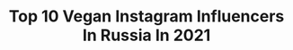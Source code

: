 ---
title: Top 10 Vegan Instagram Influencers In Russia In 2021
description: >-
  Find top vegan Instagram influencers in Russia in 2021. Most popular hashtags: #yacht #sochifornia #dreadlocks.
platform: Instagram
hits: 95
text_top: Discover the most popular Instagram influencers on inBeat.
text_bottom: Our database has 95 Instagram influencers like this in Russia for you to pitch.
profiles:
  - username: "lanna_sun_shine"
    fullname: >-
      TLV🌐Sochi   S☀️lar life
    bio: >-
      Знаю короткую дорогу к счастью💫 @top_photographers_sochi 📸 @prime_peoples_group 🇮🇱🇷🇺 ☀️Женские флюиды 🌱vegan 🧘‍♀️йога/гвозди
    location: "Russia"
    followers: 14854
    engagement: 1060
    commentsToLikes: 0.069147
    id: ck0w4hp7symfg0i19h3850379
    verified: false
    hashtags: "#sochifornia, #yacht, #crimea, #sochi"
  - username: "linda_nigmatulina"
    fullname: >-
      Линда Нигматулина
    bio: >-
      NiLiTA "RaznaЯ" Actress. Singer. Vegan 🌱🌈 Негатив/реклама в БАНю. Напишите мне трек в стиле trap 🎧
    location: "Russia"
    followers: 29840
    engagement: 204
    commentsToLikes: 0.159777
    id: ck6tjt7qr3dhv0j7141pcz6p5
    verified: false
    hashtags: "#blithecosmetic, #blithe, #notabitch, #lindan"
  - username: "sergey_mavrin"
    fullname: >-
      Сергей Маврин
    bio: >-
      Сергей Маврин с 1963 по настоящее время😉 🌏 Change your future 🌿 Go vegan 🌍 🍷 I am port vegan 🍷
    location: "Russia"
    followers: 11416
    engagement: 1140
    commentsToLikes: 0.016762
    id: ck5pz5r9szcsu0i11pvbcdbxc
    verified: false
    hashtags: "#fullmoon, #xx, #live, #fender"
  - username: "nastyasmerteva"
    fullname: >-
      Nastya Smerteva🇺🇸
    bio: >-
      Russian girl in LA🌴 • Vegan | Dreads | Tattoo | Sneakers • Cooperation DM | email nastyasmertevaa@gmail.com • Обои для вашего телефона здесь⤵️
    location: "Russia"
    followers: 15085
    engagement: 716
    commentsToLikes: 0.020768
    id: ck15qlgkn3ewb0i19vocv76av
    verified: false
    hashtags: "#dreads, #dreadlock, #dreadslife, #dreadshare"
  - username: "dara.avramenko"
    fullname: >-
      🔝Model ✈️Traveler💡SMM
    bio: >-
      ⭐️Здесь красиво без украшений 💃🏻Жизнь, как она есть 😎 🤩 На волне позитива always 💓 🥑Vegan/Healthy lifestyle 👇🏻My YouTube
    location: "Russia"
    followers: 29289
    engagement: 221
    commentsToLikes: 0.029153
    id: ckapcg1xn3nte0i78zhj7akkl
    verified: false
    hashtags: "#sport, #video, #blogger, #model"
  - username: "ourcozyuniverse"
    fullname: >-
      You & Me
    bio: >-
      Vasya 🖇Tanya husband + wife = ♡ just us and our little two marriage | family | vegan 🌿 based in the city where 360 ​​days a year is overcast
    location: "Russia"
    followers: 55532
    engagement: 221
    commentsToLikes: 0.017413
    id: ck55jyasoy1se0i116htjo8ub
    verified: false
    hashtags: ""
  - username: "ju_pakhomova"
    fullname: >-
      Блондинка с мозгами 💫
    bio: >-
      🥑Vegan 👉🏼 #ju_vegan 🥦Без алкоголя и мяса по жизни 🐄Против жестокости и насилия над животными 🐈Уживаюсь с двумя кошками и 🐇 👇🏾Партнёр @vioneofficial💧
    location: "Russia"
    followers: 39728
    engagement: 172
    commentsToLikes: 0.027390
    id: ck5q9v4qod5hm0i11ig6ogf69
    verified: false
    hashtags: "#ju"
  - username: "sofimarkina"
    fullname: >-
      ♡ София Маркина ☽
    bio: >-
      Actress•Model🌿Vegan🌿Ambassador @blizhe Показываю путь к обретению своего Я и гармонии в жизни! Помогаю людям услышать себя ॐ 📮 Sofimarkina33@mail.ru
    location: "Russia"
    followers: 19666
    engagement: 138
    commentsToLikes: 0.020805
    id: ck5cdcwfxiybe0i11rt3jenz8
    verified: false
    hashtags: ""
  - username: "othersideaz"
    fullname: >-
      othersideaz🦋 Daria León
    bio: >-
      Moscow📍 запись на декабрь открыта commercial & analog film || creator ⠀ human = vegan 🏳️‍🌈-friendly
    location: "Russia"
    followers: 5938
    engagement: 471
    commentsToLikes: 0.022364
    id: ck0vx2o58wufx0i19pzc2g1lf
    verified: false
    hashtags: "#35mm"
  - username: "weel_music"
    fullname: >-
      𝗪𝗲𝗲𝗟
    bio: >-
      Vegan 🌱 Composer✍🏼 ⠀ «ПЕСНЯ ГОДА 18»🏅 ⠀ Сотрудничество и реклама в direct ⠀ Booking +7(917)-254-19-09 (Владимир) ⠀ #weelmusic Трек “КОБРА» 🐍
    location: "Russia"
    followers: 43587
    engagement: 337
    commentsToLikes: 0.071912
    id: ck15s77wkbkoc0i1922a3w7k4
    verified: true
    hashtags: "#2020, #cover, #weel, #birthday"
---